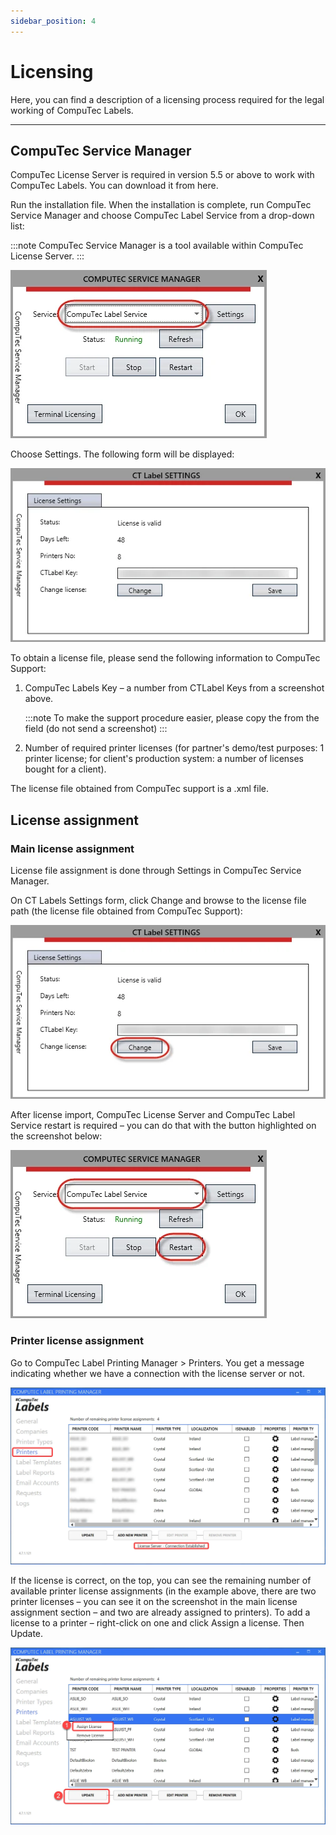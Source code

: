 ```yaml
---
sidebar_position: 4
---
```


# Licensing

Here, you can find a description of a licensing process required for the legal working of CompuTec Labels.

---

## CompuTec Service Manager

CompuTec License Server is required in version 5.5 or above to work with CompuTec Labels. You can download it from here<!-- TODO: Link -->.

Run the installation file. When the installation is complete, run CompuTec Service Manager and choose CompuTec Label Service from a drop-down list:

:::note
    CompuTec Service Manager is a tool available within CompuTec License Server.
:::

![Service](./media/licensing/computec-label-service.webp)

Choose Settings. The following form will be displayed:

![Settings](./media/licensing/computec-label-settings.webp)

To obtain a license file, please send the following information to CompuTec Support:

1. CompuTec Labels Key – a number from CTLabel Keys from a screenshot above.

    :::note
        To make the support procedure easier, please copy the from the field (do not send a screenshot)
    :::
2. Number of required printer licenses (for partner's demo/test purposes: 1 printer license; for client's production system: a number of licenses bought for a client).

The license file obtained from CompuTec support is a .xml file.

## License assignment

### Main license assignment

License file assignment is done through Settings in CompuTec Service Manager.

On CT Labels Settings form, click Change and browse to the license file path (the license file obtained from CompuTec Support):

![Change License](./media/licensing/change-license.webp)

After license import, CompuTec License Server and CompuTec Label Service restart is required – you can do that with the button highlighted on the screenshot below:

![Restart](./media/licensing/computec-label-service-restart.webp)

### Printer license assignment

Go to CompuTec Label Printing Manager > Printers. You get a message indicating whether we have a connection with the license server or not.

![Labels license](./media/licensing/labels-license.webp)

If the license is correct, on the top, you can see the remaining number of available printer license assignments (in the example above, there are two printer licenses – you can see it on the screenshot in the main license assignment section – and two are already assigned to printers). To add a license to a printer – right-click on one and click Assign a license. Then Update.

![Assign License](./media/licensing/assign-license.webp)
